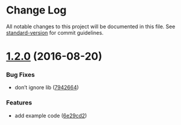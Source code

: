 # Change Log

All notable changes to this project will be documented in this file. See [standard-version](https://github.com/conventional-changelog/standard-version) for commit guidelines.

<a name="1.2.0"></a>
# [1.2.0](https://github.com/uetchy/gulp-iconutil/compare/v1.1.0...v1.2.0) (2016-08-20)


### Bug Fixes

* don’t ignore lib ([7942664](https://github.com/uetchy/gulp-iconutil/commit/7942664))


### Features

* add example code ([6e29cd2](https://github.com/uetchy/gulp-iconutil/commit/6e29cd2))
